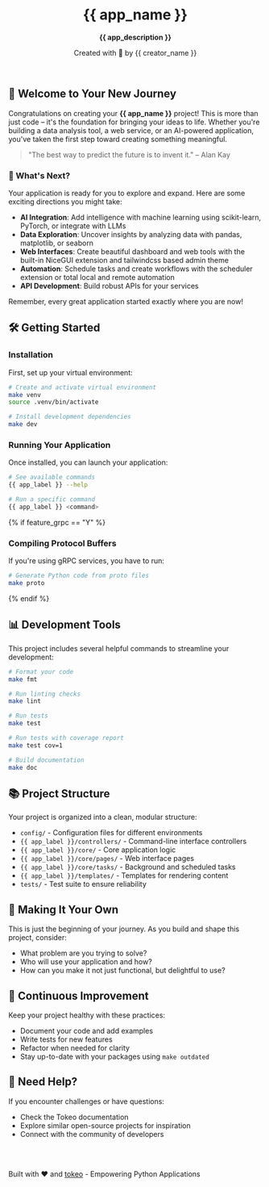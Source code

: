 <h1 align="center">{{ app_name }}</h1>

<p align="center">
  <strong>{{ app_description }}</strong>
</p>
<p align="center">
  Created with 💪 by {{ creator_name }}
</p>

<br/>

## 🚀 Welcome to Your New Journey

Congratulations on creating your **{{ app_name }}** project! This is more than just code – it's the foundation for bringing your ideas to life. Whether you're building a data analysis tool, a web service, or an AI-powered application, you've taken the first step toward creating something meaningful.

> "The best way to predict the future is to invent it." – Alan Kay

### 🎯 What's Next?

Your application is ready for you to explore and expand. Here are some exciting directions you might take:

- **AI Integration**: Add intelligence with machine learning using scikit-learn, PyTorch, or integrate with LLMs
- **Data Exploration**: Uncover insights by analyzing data with pandas, matplotlib, or seaborn
- **Web Interfaces**: Create beautiful dashboard and web tools with the built-in NiceGUI extension and tailwindcss based admin theme
- **Automation**: Schedule tasks and create workflows with the scheduler extension or total local and remote automation
- **API Development**: Build robust APIs for your services

Remember, every great application started exactly where you are now!

## 🛠️ Getting Started

### Installation

First, set up your virtual environment:

```bash
# Create and activate virtual environment
make venv
source .venv/bin/activate

# Install development dependencies
make dev
```

### Running Your Application

Once installed, you can launch your application:

```bash
# See available commands
{{ app_label }} --help

# Run a specific command
{{ app_label }} <command>
```

{% if feature_grpc == "Y" %}
### Compiling Protocol Buffers

If you're using gRPC services, you have to run:

```bash
# Generate Python code from proto files
make proto
```
{% endif %}

## 📊 Development Tools

This project includes several helpful commands to streamline your development:

```bash
# Format your code
make fmt

# Run linting checks
make lint

# Run tests
make test

# Run tests with coverage report
make test cov=1

# Build documentation
make doc
```

## 📚 Project Structure

Your project is organized into a clean, modular structure:

- `config/` - Configuration files for different environments
- `{{ app_label }}/controllers/` - Command-line interface controllers
- `{{ app_label }}/core/` - Core application logic
- `{{ app_label }}/core/pages/` - Web interface pages
- `{{ app_label }}/core/tasks/` - Background and scheduled tasks
- `{{ app_label }}/templates/` - Templates for rendering content
- `tests/` - Test suite to ensure reliability

## 🌟 Making It Your Own

This is just the beginning of your journey. As you build and shape this project, consider:

- What problem are you trying to solve?
- Who will use your application and how?
- How can you make it not just functional, but delightful to use?

## 🔄 Continuous Improvement

Keep your project healthy with these practices:

- Document your code and add examples
- Write tests for new features
- Refactor when needed for clarity
- Stay up-to-date with your packages using `make outdated`

## 🤝 Need Help?

If you encounter challenges or have questions:

- Check the Tokeo documentation
- Explore similar open-source projects for inspiration
- Connect with the community of developers

<br/>
<br/>

<p>
  Built with ❤️ and <a href="https://github.com/tokeo/tokeo">tokeo</a> - Empowering Python Applications
</p>
